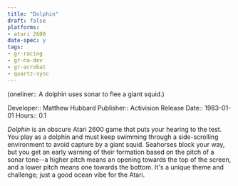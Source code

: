 ```yaml
---
title: "Dolphin"
draft: false
platforms:
- atari 2600
date-spec: y
tags:
- gr-racing 
- gr-na-dev
- gr-acrobat
- quartz-sync
---
```


(oneliner:: A dolphin uses sonar to flee a giant squid.)

Developer:: Matthew Hubbard
Publisher:: Activision
Release Date:: 1983-01-01
Hours:: 0.1

*Dolphin* is an obscure Atari 2600 game that puts your hearing to the test. You play as a dolphin and must keep swimming through a side-scrolling environment to avoid capture by a giant squid. Seahorses block your way, but you get an early warning of their formation based on the pitch of a sonar tone--a higher pitch means an opening towards the top of the screen, and a lower pitch means one towards the bottom. It's a unique theme and challenge; just a good ocean vibe for the Atari.